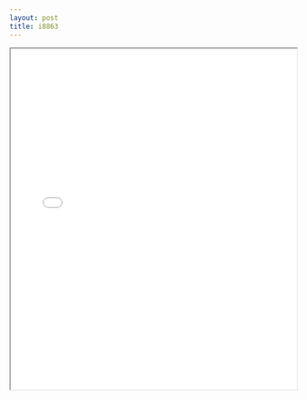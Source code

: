 ```yaml
---
layout: post
title: i8863
---
```


<div class="pdf-container">
<iframe src="/ea/assets/pdfs/pub.n.ins/i8863.pdf" height="600" width="100%" allowFullScreen="true"></iframe>
</div>

